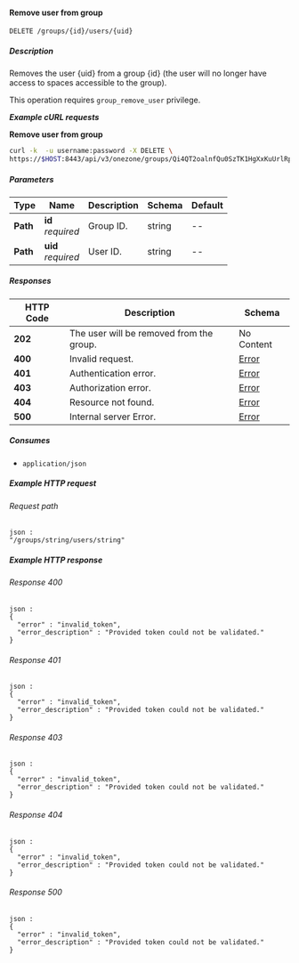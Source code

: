 
<a name="remove_group_user"></a>
#### Remove user from group
```
DELETE /groups/{id}/users/{uid}
```


##### Description
Removes the user {uid} from a group {id} (the user will no longer have access 
to spaces accessible to the group).

This operation requires `group_remove_user` privilege.

***Example cURL requests***

**Remove user from group**
```bash
curl -k  -u username:password -X DELETE \
https://$HOST:8443/api/v3/onezone/groups/Qi4QT2oalnfQu0SzTK1HgXxKuUrlRppb68rr_UhwC50/users/ivMnRLb2WYNApEmP-j3SF0NsqBgdHG7iel89FHY802w
```


##### Parameters

|Type|Name|Description|Schema|Default|
|---|---|---|---|---|
|**Path**|**id**  <br>*required*|Group ID.|string|--|
|**Path**|**uid**  <br>*required*|User ID.|string|--|


##### Responses

|HTTP Code|Description|Schema|
|---|---|---|
|**202**|The user will be removed from the group.|No Content|
|**400**|Invalid request.|[Error](../definitions/Error.md#error)|
|**401**|Authentication error.|[Error](../definitions/Error.md#error)|
|**403**|Authorization error.|[Error](../definitions/Error.md#error)|
|**404**|Resource not found.|[Error](../definitions/Error.md#error)|
|**500**|Internal server Error.|[Error](../definitions/Error.md#error)|


##### Consumes

* `application/json`


##### Example HTTP request

###### Request path
```
json :
"/groups/string/users/string"
```


##### Example HTTP response

###### Response 400
```
json :
{
  "error" : "invalid_token",
  "error_description" : "Provided token could not be validated."
}
```


###### Response 401
```
json :
{
  "error" : "invalid_token",
  "error_description" : "Provided token could not be validated."
}
```


###### Response 403
```
json :
{
  "error" : "invalid_token",
  "error_description" : "Provided token could not be validated."
}
```


###### Response 404
```
json :
{
  "error" : "invalid_token",
  "error_description" : "Provided token could not be validated."
}
```


###### Response 500
```
json :
{
  "error" : "invalid_token",
  "error_description" : "Provided token could not be validated."
}
```



